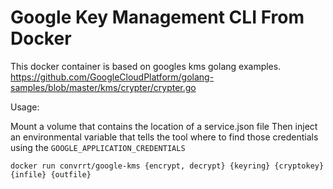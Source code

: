 Google Key Management CLI From Docker
===

This docker container is based on googles kms golang examples.
https://github.com/GoogleCloudPlatform/golang-samples/blob/master/kms/crypter/crypter.go

Usage:

Mount a volume that contains the location of a service.json file
Then inject an environmental variable that tells the tool where to find those credentials
using the `GOOGLE_APPLICATION_CREDENTIALS`

```
docker run convrrt/google-kms {encrypt, decrypt} {keyring} {cryptokey} {infile} {outfile}
```
